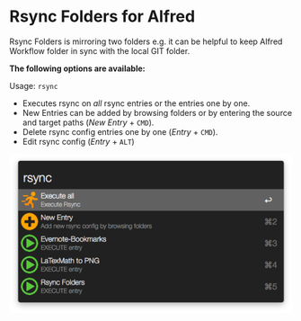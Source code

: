 # Rsync Folders for Alfred

Rsync Folders is mirroring two folders e.g. it can be helpful to keep Alfred Workflow folder in sync with the local GIT folder. 

**The following options are available:**

Usage: `rsync` 

* Executes rsync on *all* rsync entries or the entries one by one.
* New Entries can be added by browsing folders or by entering the source and target paths (*New Entry* + `CMD`).
* Delete rsync config entries one by one (*Entry* + `CMD`).
* Edit rsync config (*Entry* + `ALT`)

![](screenshot.png)